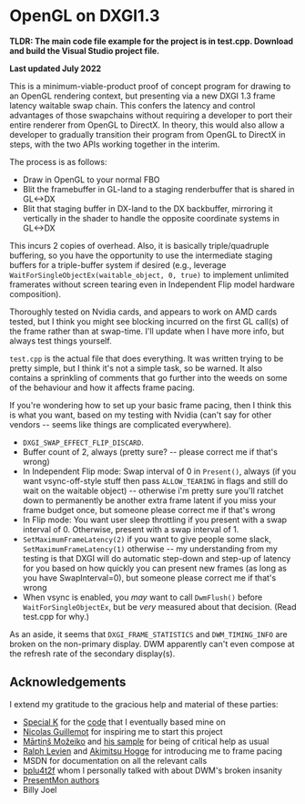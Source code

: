 
# OpenGL on DXGI1.3

**TLDR: The main code file example for the project is in test.cpp. Download and build the Visual Studio project file.**

**Last updated July 2022**

This is a minimum-viable-product proof of concept program for drawing to an OpenGL rendering context, but presenting via a new DXGI 1.3 frame latency waitable swap chain. This confers the latency and control advantages of those swapchains without requiring a developer to port their entire renderer from OpenGL to DirectX. In theory, this would also allow a developer to gradually transition their program from OpenGL to DirectX in steps, with the two APIs working together in the interim.

The process is as follows:

- Draw in OpenGL to your normal FBO
- Blit the framebuffer in GL-land to a staging renderbuffer that is shared in GL\<->DX
- Blit that staging buffer in DX-land to the DX backbuffer, mirroring it vertically in the shader to handle the opposite coordinate systems in GL\<->DX

This incurs 2 copies of overhead. Also, it is basically triple/quadruple buffering, so you have the opportunity to use the intermediate staging buffers for a triple-buffer system if desired (e.g., leverage `WaitForSingleObjectEx(waitable_object, 0, true)` to implement unlimited framerates without screen tearing even in Independent Flip model hardware composition).

Thoroughly tested on Nvidia cards, and appears to work on AMD cards tested, but I think you might see blocking incurred on the first GL call(s) of the frame rather than at swap-time. I'll update when I have more info, but always test things yourself.

`test.cpp` is the actual file that does everything. It was written trying to be pretty simple, but I think it's not a simple task, so be warned.
It also contains a sprinkling of comments that go further into the weeds on some of the behaviour and how it affects frame pacing.

If you're wondering how to set up your basic frame pacing, then I think this is what you want, based on my testing with Nvidia (can't say for other vendors -- seems like things are complicated everywhere).
- `DXGI_SWAP_EFFECT_FLIP_DISCARD`.
- Buffer count of 2, always (pretty sure? -- please correct me if that's wrong)
- In Independent Flip mode: Swap interval of 0 in `Present()`, always (if you want vsync-off-style stuff then pass `ALLOW_TEARING` in flags and still do wait on the waitable object) -- otherwise i'm pretty sure you'll ratchet down to permanently be another extra frame latent if you miss your frame budget once, but someone please correct me if that's wrong
- In Flip mode: You want user sleep throttling if you present with a swap interval of 0. Otherwise, present with a swap interval of 1.
- `SetMaximumFrameLatency(2)` if you want to give people some slack, `SetMaximumFrameLatency(1)` otherwise -- my understanding from my testing is that DXGI will do automatic step-down and step-up of latency for you based on how quickly you can present new frames (as long as you have SwapInterval=0), but someone please correct me if that's wrong
- When vsync is enabled, you *may* want to call `DwmFlush()` before `WaitForSingleObjectEx`, but be *very* measured about that decision. (Read test.cpp for why.)

As an aside, it seems that `DXGI_FRAME_STATISTICS` and `DWM_TIMING_INFO` are broken on the non-primary display. DWM apparently can't even compose at the refresh rate of the secondary display(s).

## Acknowledgements
I extend my gratitude to the gracious help and material of these parties:
- [Special K](https://special-k.info/) for the [code](https://github.com/SpecialKO/SpecialK/blob/NOCEGUI/src/render/gl/opengl.cpp) that I eventually based mine on
- [Nicolas Guillemot](https://github.com/nlguillemot/OpenGL-on-DXGI) for inspiring me to start this project
- [Mārtiņš Možeiko](https://twitter.com/mmozeiko) and [his sample](https://gist.github.com/mmozeiko/c99f9891ce723234854f0919bfd88eae#file-dxgl_flip-c) for being of critical help as usual
- [Ralph Levien](https://raphlinus.github.io/ui/graphics/gpu/2021/10/22/swapchain-frame-pacing.html) and [Akimitsu Hogge](https://www.activision.com/cdn/research/Hogge_Akimitsu_Controller_to_display.pdf) for introducing me to frame pacing
- MSDN for documentation on all the relevant calls
- [bplu4t2f](https://github.com/bplu4t2f/vsync_test/blob/master/README.md) whom I personally talked with about DWM's broken insanity
- [PresentMon authors](https://github.com/GameTechDev/PresentMon/graphs/contributors)
- Billy Joel
